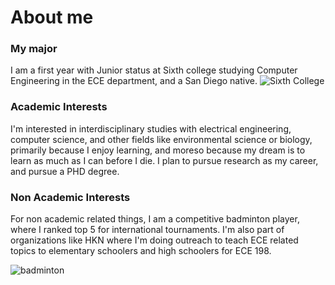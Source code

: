 # About me
### My major
I am a first year with Junior status at Sixth college studying Computer Engineering in the ECE department, and a San Diego native.
![Sixth College](https://www.hksinc.com/wp-content/uploads/2020/12/story-UCSD-H2.jpg)
### Academic Interests
I'm interested in interdisciplinary studies with electrical engineering, computer science, and other fields like environmental science or biology, primarily because I enjoy learning, and moreso because my dream is to learn as much as I can before I die. I plan to pursue research as my career, and pursue a PHD degree. 
### Non Academic Interests
For non academic related things, I am a competitive badminton player, where I ranked top 5 for international tournaments. I'm also part of organizations like HKN where I'm doing outreach to teach ECE related topics to elementary schoolers and high schoolers for ECE 198.  


![badminton](ezgif.com-video-to-gif-converter.gif)

